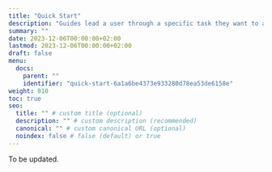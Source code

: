 ```yaml
---
title: "Quick Start"
description: "Guides lead a user through a specific task they want to accomplish, often with a sequence of steps."
summary: ""
date: 2023-12-06T00:00:00+02:00
lastmod: 2023-12-06T00:00:00+02:00
draft: false
menu:
  docs:
    parent: ""
    identifier: "quick-start-6a1a6be4373e933280d78ea53de6158e"
weight: 810
toc: true
seo:
  title: "" # custom title (optional)
  description: "" # custom description (recommended)
  canonical: "" # custom canonical URL (optional)
  noindex: false # false (default) or true
---
```


To be updated.